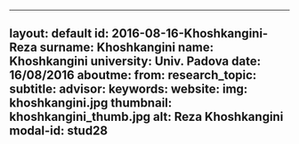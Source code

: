 ---
layout: default 
id: 2016-08-16-Khoshkangini-Reza
surname: Khoshkangini
name: Khoshkangini
university: Univ. Padova
date: 16/08/2016
aboutme: 
from: 
research_topic: 
subtitle: 
advisor: 
keywords: 
website: 
img: khoshkangini.jpg
thumbnail: khoshkangini_thumb.jpg
alt: Reza Khoshkangini
modal-id: stud28
------
